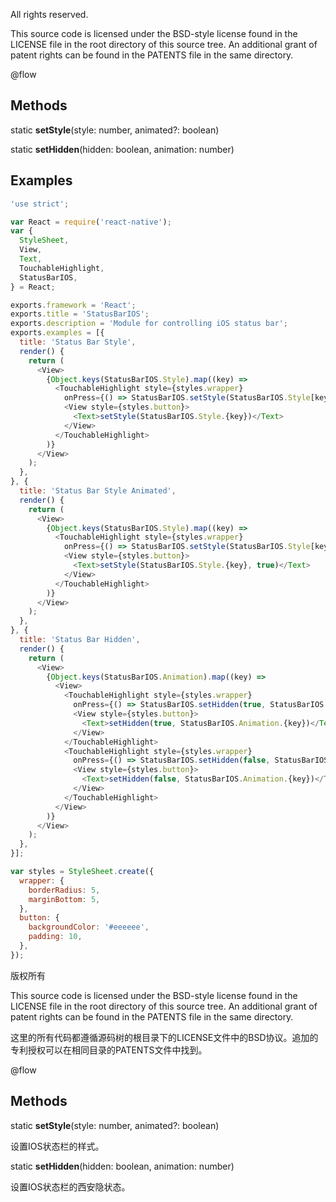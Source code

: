 All rights reserved.

This source code is licensed under the BSD-style license found in the LICENSE file in the root directory of this source tree. An additional grant of patent rights can be found in the PATENTS file in the same directory.

@flow

## Methods 

static **setStyle**(style: number, animated?: boolean) 

static **setHidden**(hidden: boolean, animation: number) 

## Examples 

```javascript
'use strict';

var React = require('react-native');
var {
  StyleSheet,
  View,
  Text,
  TouchableHighlight,
  StatusBarIOS,
} = React;

exports.framework = 'React';
exports.title = 'StatusBarIOS';
exports.description = 'Module for controlling iOS status bar';
exports.examples = [{
  title: 'Status Bar Style',
  render() {
    return (
      <View>
        {Object.keys(StatusBarIOS.Style).map((key) =>
          <TouchableHighlight style={styles.wrapper}
            onPress={() => StatusBarIOS.setStyle(StatusBarIOS.Style[key])}>
            <View style={styles.button}>
              <Text>setStyle(StatusBarIOS.Style.{key})</Text>
            </View>
          </TouchableHighlight>
        )}
      </View>
    );
  },
}, {
  title: 'Status Bar Style Animated',
  render() {
    return (
      <View>
        {Object.keys(StatusBarIOS.Style).map((key) =>
          <TouchableHighlight style={styles.wrapper}
            onPress={() => StatusBarIOS.setStyle(StatusBarIOS.Style[key], true)}>
            <View style={styles.button}>
              <Text>setStyle(StatusBarIOS.Style.{key}, true)</Text>
            </View>
          </TouchableHighlight>
        )}
      </View>
    );
  },
}, {
  title: 'Status Bar Hidden',
  render() {
    return (
      <View>
        {Object.keys(StatusBarIOS.Animation).map((key) =>
          <View>
            <TouchableHighlight style={styles.wrapper}
              onPress={() => StatusBarIOS.setHidden(true, StatusBarIOS.Animation[key])}>
              <View style={styles.button}>
                <Text>setHidden(true, StatusBarIOS.Animation.{key})</Text>
              </View>
            </TouchableHighlight>
            <TouchableHighlight style={styles.wrapper}
              onPress={() => StatusBarIOS.setHidden(false, StatusBarIOS.Animation[key])}>
              <View style={styles.button}>
                <Text>setHidden(false, StatusBarIOS.Animation.{key})</Text>
              </View>
            </TouchableHighlight>
          </View>
        )}
      </View>
    );
  },
}];

var styles = StyleSheet.create({
  wrapper: {
    borderRadius: 5,
    marginBottom: 5,
  },
  button: {
    backgroundColor: '#eeeeee',
    padding: 10,
  },
});
```

版权所有

This source code is licensed under the BSD-style license found in the LICENSE file in the root directory of this source tree. An additional grant of patent rights can be found in the PATENTS file in the same directory.

这里的所有代码都遵循源码树的根目录下的LICENSE文件中的BSD协议。追加的专利授权可以在相同目录的PATENTS文件中找到。

@flow

## Methods 

static **setStyle**(style: number, animated?: boolean) 

设置IOS状态栏的样式。

static **setHidden**(hidden: boolean, animation: number)

设置IOS状态栏的西安隐状态。

